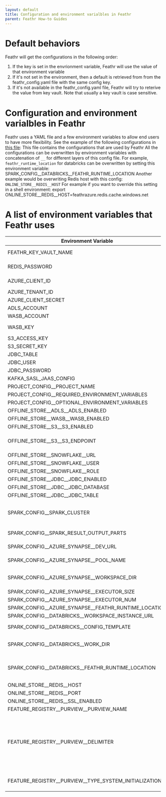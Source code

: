 ```yaml
---
layout: default
title: Configuration and environment varialbles in Feathr
parent: Feathr How-to Guides
---
```


# Default behaviors

Feathr will get the configurations in the following order:

1. If the key is set in the envrionment variable, Feathr will use the value of that environment variable
2. If it's not set in the environment, then a default is retrieved from from the feathr_config.yaml file with the same config key.
3. If it's not available in the feathr_config.yaml file, Feathr will try to reterive the value from key vault. Note that usually a key vault is case sensitive.


# Configuration and environment varialbles in Feathr

Feathr uses a YAML file and a few environment variables to allow end users to have more flexibility. 
See the example of the following configurations in [this file](https://github.com/linkedin/feathr/blob/main/feathr_project/feathrcli/data/feathr_user_workspace/feathr_config.yaml):
This file contains the configurations that are used by Feathr
All the configurations can be overwritten by environment variables with concatenation of `__` for different layers of this config file.
For example, `feathr_runtime_location` for databricks can be overwritten by setting this environment variable:
SPARK_CONFIG__DATABRICKS__FEATHR_RUNTIME_LOCATION
Another example would be overwriting Redis host with this config: `ONLINE_STORE__REDIS__HOST`
For example if you want to override this setting in a shell environment:
export ONLINE_STORE__REDIS__HOST=feathrazure.redis.cache.windows.net


# A list of environment variables that Feathr uses



|Environment Variable                 | Description                                                          |
| ------------------------------- | --------------------------------------------------------------------------- |
| FEATHR_KEY_VAULT_NAME    | Azure Blob Storage, Azure ADLS Gen2, AWS S3                                 |
| REDIS_PASSWORD    | Azure Blob Storage, Azure ADLS Gen2, AWS S3                                 |
| AZURE_CLIENT_ID            | Azure SQL DB, Azure Synapse Dedicated SQL Pools, Azure SQL in VM, Snowflake |
| AZURE_TENANT_ID                | Kafka, EventHub                                                             |
| AZURE_CLIENT_SECRET                   | Azure Cache for Redis                                                       |
| ADLS_ACCOUNT | Azure Purview                                                               |
| WASB_ACCOUNT                  | Azure Synapse Spark Pools, Databricks                                       |
| WASB_KEY      | Azure Machine Learning, Jupyter Notebook, Databricks Notebook               |
| S3_ACCESS_KEY                     | Parquet, ORC, Avro, JSON, Delta Lake                                        |
| S3_SECRET_KEY                     | Azure Key Vault                                                             |
| JDBC_TABLE                     | Azure Key Vault                                                             |
| JDBC_USER                     | Azure Key Vault                                                             |
| JDBC_PASSWORD                     | Azure Key Vault                                                             |
| KAFKA_SASL_JAAS_CONFIG                     | Azure Key Vault                                                             |
|PROJECT_CONFIG__PROJECT_NAME|  |
|PROJECT_CONFIG__REQUIRED_ENVIRONMENT_VARIABLES|  |
|PROJECT_CONFIG__OPTIONAL_ENVIRONMENT_VARIABLES|  |
|OFFLINE_STORE__ADLS__ADLS_ENABLED|  |
|OFFLINE_STORE__WASB__WASB_ENABLED|  |
|OFFLINE_STORE__S3__S3_ENABLED|  |
|OFFLINE_STORE__S3__S3_ENDPOINT| S3 endpoint. If you use S3 endpoint, then you need to provide access key and secret key in the environment variable as well. |
|OFFLINE_STORE__SNOWFLAKE__URL|  |
|OFFLINE_STORE__SNOWFLAKE__USER|  |
|OFFLINE_STORE__SNOWFLAKE__ROLE|  |
|OFFLINE_STORE__JDBC__JDBC_ENABLED|  |
|OFFLINE_STORE__JDBC__JDBC_DATABASE|  |
|OFFLINE_STORE__JDBC__JDBC_TABLE|  |
|SPARK_CONFIG__SPARK_CLUSTER| choice for spark runtime. Currently support: `azure_synapse`, `databricks`. The `databricks` configs will be ignored if `azure_synapse` is set and vice versa. |
|SPARK_CONFIG__SPARK_RESULT_OUTPUT_PARTS| configure number of parts for the spark output for feature generation job |
|SPARK_CONFIG__AZURE_SYNAPSE__DEV_URL| dev URL to the synapse cluster. Usually it's `https://yourclustername.dev.azuresynapse.net` |
|SPARK_CONFIG__AZURE_SYNAPSE__POOL_NAME| name of the sparkpool that you are going to use |
|SPARK_CONFIG__AZURE_SYNAPSE__WORKSPACE_DIR| workspace dir for storing all the required configuration files and the jar resources. All the feature definitions will be uploaded here |
|SPARK_CONFIG__AZURE_SYNAPSE__EXECUTOR_SIZE|  |
|SPARK_CONFIG__AZURE_SYNAPSE__EXECUTOR_NUM|  |
|SPARK_CONFIG__AZURE_SYNAPSE__FEATHR_RUNTIME_LOCATION|  |
|SPARK_CONFIG__DATABRICKS__WORKSPACE_INSTANCE_URL| workspace instance |
|SPARK_CONFIG__DATABRICKS__CONFIG_TEMPLATE| config string including run time information, spark version, machine size, etc. |
|SPARK_CONFIG__DATABRICKS__WORK_DIR| workspace dir for storing all the required configuration files and the jar resources. All the feature definitions will be uploaded here.  |
|SPARK_CONFIG__DATABRICKS__FEATHR_RUNTIME_LOCATION| Feathr Job configuration. Support local paths, path start with `http(s)://`, and paths start with dbfs:/. this is the default location so end users don't have to compile the runtime again. |
|ONLINE_STORE__REDIS__HOST| Redis configs to access Redis cluster |
|ONLINE_STORE__REDIS__PORT|  |
|ONLINE_STORE__REDIS__SSL_ENABLED|  |
|FEATURE_REGISTRY__PURVIEW__PURVIEW_NAME| configure the name of the purview endpoint |
|FEATURE_REGISTRY__PURVIEW__DELIMITER| delimiter indicates that how the project/workspace name, feature names etc. are delimited. By default it will be '__'. this is for global reference (mainly for feature sharing). For exmaple, when we setup a project called foo, and we have an anchor called 'taxi_driver' and the feature name is called 'f_daily_trips'. the feature will have a globally unique name called 'foo__taxi_driver__f_daily_trips' |
|FEATURE_REGISTRY__PURVIEW__TYPE_SYSTEM_INITIALIZATION| controls whether the type system will be initialized or not. Usually this is only required to be executed once. |
